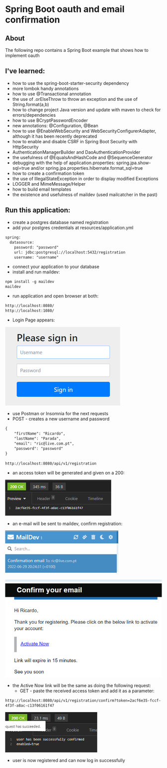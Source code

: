 # Spring Boot oauth and email confirmation

## About
The following repo contains a Spring Boot example that shows how to implement oauth

## I've learned:
* how to use the spring-boot-starter-security dependency
* more lombok handy annotations
* how to use @Transactional annotation
* the use of .orElseThrow to throw an exception and the use of String.format(a,b)
* how to change project Java version and update with maven to check for errors/dependencies
* how to use BCryptPasswordEncoder
* new annotations: @Configuration, @Bean
* how to use @EnableWebSecurity and WebSecurityConfigurerAdapter, although it has been recently deprecated
* how to enable and disable CSRF in Spring Boot Security with HttpSecurity
* AuthenticationManagerBuilder and DaoAuthenticationProvider
* the usefulness of @EqualsAndHashCode and @SequenceGenerator
* debugging with the help of application.properties: spring.jpa.show-sql=true and/or spring.jpa.properties.hibernate.format_sql=true
* how to create a confirmation token
* the use of IllegalStateException in order to display modified Exceptions
* LOGGER and MimeMessage/Helper
* how to build email templates
* the existence and usefulness of maildev (used mailcatcher in the past)

## Run this application:
* create a postgres database named registration
* add your postgres credentials at resources/application.yml
```
spring:
  datasource:
    password: "password"
    url: jdbc:postgresql://localhost:5432/registration
    username: "username"
```
* connect your application to your database
* install and run maildev:
```
npm install -g maildev
maildev
```
* run application and open browser at both:
```
http://localhost:8080/
http://localhost:1080/
```
* Login Page appears:

![img.png](img.png)

* use Postman or Insomnia for the next requests
* POST - creates a new username and password
```
{
	"firstName": "Ricardo",
	"lastName": "Parada",
	"email": "ric@live.com.pt",
	"password": "password"
}

http://localhost:8080/api/v1/registration
```
* an access token will be generated and given on a 200:

![img_1.png](img_1.png)

* an e-mail will be sent to maildev, confirm registration:

![img_2.png](img_2.png)

![img_3.png](img_3.png)
* the Active Now link will be the same as doing the following request:
  * GET - paste the received access token and add it as a parameter:
```
http://localhost:8080/api/v1/registration/confirm?token=2acf6e35-fccf-4f3f-a8ac-c13f06161f47
```
![img_4.png](img_4.png)

* user is now registered and can now log in successfully
